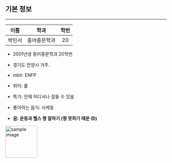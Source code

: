 ## 기본 정보
---

| 이름 | 학과 | 학번 |
| :---: | :---: | :---: |
|박민서|중어중문학과|20|

* 2001년생 중어중문학과 20학번

* 경기도 안양시 거주.

* mbti: ENFP

* 취미: 롤 

* 특기: 언제 어디서나 잠들 수 있음

* 좋아하는 음식: 사케동

* __꿈: 운동과 헬스 짱 잘하기 (짱 못하기 때문 😣)__



<img src="./img_minseo/시간표.PNG" width="100px" alt="sample image">
